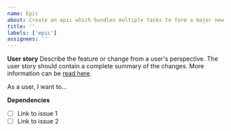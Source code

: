 ```yaml
---
name: Epic
about: Create an epic which bundles multiple tasks to form a major new feature or improvement.
title: ''
labels: ['epic']
assignees: ''
---
```


**User story**
Describe the feature or change from a user's perspective. The user story should contain a complete summary of the changes. More information can be [read here](https://www.atlassian.com/agile/project-management/user-stories).

As a user, I want to...

**Dependencies**

- [ ] Link to issue 1
- [ ] Link to issue 2

